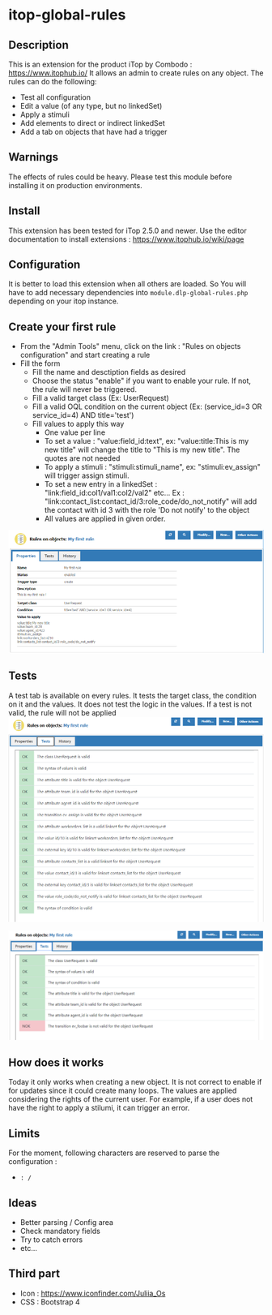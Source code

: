# itop-global-rules

## Description
This is an extension for the product iTop by Combodo : https://www.itophub.io/
It allows an admin to create rules on any object.
The rules can do the following:
- Test all configuration
- Edit a value (of any type, but no linkedSet)
- Apply a stimuli
- Add elements to direct or indirect linkedSet
- Add a tab on objects that have had a trigger

## Warnings
The effects of rules could be heavy. Please test this module before installing it on production environments.

## Install
This extension has been tested for iTop 2.5.0 and newer.
Use the editor documentation to install extensions : https://www.itophub.io/wiki/page

## Configuration
It is better to load this extension when all others are loaded. So You will have to add necessary dependencies into `module.dlp-global-rules.php` depending on your itop instance.

## Create your first rule
* From the "Admin Tools" menu, click on the link : "Rules on objects configuration" and start creating a rule
* Fill the form
    * Fill the name and desctiption fields as desired
    * Choose the status "enable" if you want to enable your rule. If not, the rule will never be triggered.
    * Fill a valid target class (Ex: UserRequest)
    * Fill a valid OQL condition on the current object (Ex: (service_id=3 OR service_id=4) AND title='test')
    * Fill values to apply this way
        * One value per line
        * To set a value : "value:field_id:text", ex: "value:title:This is my new title" will change the title to "This is my new title". The quotes are not needed
        * To apply a stimuli : "stimuli:stimuli_name", ex: "stimuli:ev_assign" will trigger assign stimuli.
        * To set a new entry in a linkedSet : "link:field_id:col1/val1:col2/val2" etc... Ex : "link:contact_list:contact_id/3:role_code/do_not_notify" will add the contact with id 3 with the role 'Do not notify' to the object
        * All values are applied in given order.
        
![Create](readme/imgs/create.png?raw=true "Create")

## Tests
A test tab is available on every rules. It tests the target class, the condition on it and the values. It does not test the logic in the values.
If a test is not valid, the rule will not be applied
![Test OK](readme/imgs/test.png?raw=true "Test OK") 

![Test NOK](readme/imgs/test_nok.png?raw=true "Test NOK")

## How does it works
Today it only works when creating a new object. It is not correct to enable if for updates since it could create many loops.
The values are applied considering the rights of the current user. For example, if a user does not have the right to apply a stilumi, it can trigger an error.

## Limits
For the moment, following characters are reserved to parse the configuration : 
- `: /`

## Ideas
- Better parsing / Config area
- Check mandatory fields
- Try to catch errors
- etc...

## Third part
- Icon : https://www.iconfinder.com/Juliia_Os
- CSS : Bootstrap 4